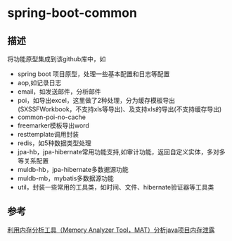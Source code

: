 # spring-boot-common
## 描述
将功能原型集成到该github库中，如
* spring boot 项目原型，处理一些基本配置和日志等配置
* aop,如记录日志
* email，如发送邮件，分析邮件
* poi，如导出excel，这里做了2种处理，分为缓存模板导出(SXSSFWorkbook，不支持xls等导出)、及支持xls的导出(不支持缓存导出)
* common-poi-no-cache
* freemarker模板导出word
* resttemplate调用封装
* redis，如5种数据类型处理
* jpa-hb，jpa-hibernate常用功能支持,如审计功能，返回自定义实体，多对多等关系配置
* muldb-hb，jpa-hibernate多数据源功能
* muldb-mb，mybatis多数据源功能
* util，封装一些常用的工具类，如时间、文件、hibernate验证器等工具类
## 参考
[利用内存分析工具（Memory Analyzer Tool，MAT）分析java项目内存泄露](https://blog.csdn.net/wanghuiqi2008/article/details/50724676)

